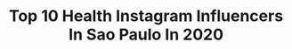 ---
title: Top 10 Health Instagram Influencers In Sao Paulo In 2020
description: >-
  Find top health Instagram influencers in Sao Paulo in 2020. Most popular hashtags: #lifestyle #health #fitness #saopaulo.
platform: Instagram
profiles:
  - username: "thiagodjsp"
    fullname: >-
      Thiago DJ
    location: "Brazil"
    followers: 36603
    engagement: 114
    commentsToLikes: 0.048656
    id: ck601ck39f8qu0i14ihxy3f9e
    verified: false
    hashtags: "#familia, #family, #cat, #queroserjohnmalkovich"
  - username: "alinegoficial"
    fullname: >-
      Aline Gotschalg 🧿✨
    location: "Brazil"
    followers: 2481308
    engagement: 336
    commentsToLikes: 0.009821
    id: ck0vy68ez2f9p0i19qmxwh2va
    verified: true
    hashtags: "#carnaval2020, #emcasa, #quarentena, #juntospelapascoa"
  - username: "carlosgopfert"
    fullname: >-
      Carlos Gopfert
    location: "Brazil"
    followers: 220011
    engagement: 359
    commentsToLikes: 0.089663
    id: ck5c69yen50r30i11i8za0lyg
    verified: false
    hashtags: "#cliche, #vibepositiva, #sejaasuamelhorversao, #recife"
  - username: "paulaamorimbarbosa"
    fullname: >-
      Paula Carolina
    location: "Brazil"
    followers: 3109285
    engagement: 183
    commentsToLikes: 0.009792
    id: ck0tu2ihs5ck40i19tmahmqx0
    verified: true
    hashtags: "#fallwinter, #boxelegance, #emcasa, #live"
  - username: "juliopeixotto"
    fullname: >-
      Julio Peixoto
    location: "Brazil"
    followers: 19384
    engagement: 286
    commentsToLikes: 0.027247
    id: ck5zsrbxiz1qy0i14xvknq8c1
    verified: false
    hashtags: "#poledoubles, #projetoinstrutor, #love, #spinpolecombo"
  - username: "tawanaramos"
    fullname: >-
      Tawana Ramos
    location: "Brazil"
    followers: 10490
    engagement: 595
    commentsToLikes: 0.322045
    id: ck13cji3a0nm10i19husmpxmf
    verified: false
    hashtags: "#sorteio, #influencer, #fitness, #curitbacool"
  - username: "stefanopiccioni"
    fullname: >-
      Stefano Piccioni - WBFF PRO
    location: "Brazil"
    followers: 17707
    engagement: 411
    commentsToLikes: 0.024538
    id: ck5q9fz3kaxjg0i11w1iincxc
    verified: false
    hashtags: "#menshair, #pharmacy, #farmacias, #vidaemequilibrio"
  - username: "rodrigonegrini"
    fullname: >-
      RODRIGO NEGRINI
    location: "Brazil"
    followers: 44778
    engagement: 329
    commentsToLikes: 0.015895
    id: ck139y5o6npe50i195j74cx7r
    verified: false
    hashtags: "#show, #principeeric, #rodrigonegrini, #jumping"
  - username: "lu.millani"
    fullname: >-
      *Luiza Millani*
    location: "Brazil"
    followers: 41096
    engagement: 182
    commentsToLikes: 0.153004
    id: ck14l1jazsdny0i1907bdhp0s
    verified: false
    hashtags: "#biquini, #maquiadora, #micareta, #pular"
  - username: "fabianoferreirajugger"
    fullname: >-
      Juggernaut Bodybuilder ®
    location: "Brazil"
    followers: 56095
    engagement: 171
    commentsToLikes: 0.012135
    id: ck5c9t444c2jw0i11pv9xpa0m
    verified: false
    hashtags: "#boatarde, #life, #muscles, #hipopressivos"
---
